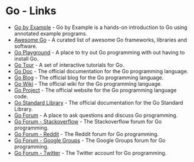 # Go - Links

- [Go by Example](https://gobyexample.com/) - Go by Example is a hands-on introduction to Go using annotated example programs.
- [Awesome Go](https://github.com/avelino/awesome-go) - A curated list of awesome Go frameworks, libraries and software.
- [Go Playground](https://play.golang.org/) - A place to try out Go programming with out having to install Go.
- [Go Tour](https://tour.golang.org/) - A set of interactive tutorials for Go.
- [Go Doc](https://go.dev/doc/) - The official documentation for the Go programming language.
- [Go Blog](https://go.dev/blog/) - The official blog for the Go programming language.
- [Go Wiki](https://github.com/golang/go/wiki) - The official wiki for the Go programming language.
- [Go Project](https://go.dev/project/) - The official website for the Go programming language code.
- [Go Standard Library](https://golang.org/pkg/) - The official documentation for the Go Standard Library.
- [Go Forum](https://forum.golangbridge.org/) - A place to ask questions and discuss Go programming.
- [Go Forum - Stackoverflow](https://stackoverflow.com/questions/tagged/go) - The Stackoverflow forum for Go programming.
- [Go Forum - Reddit](https://www.reddit.com/r/golang/) - The Reddit forum for Go programming.
- [Go Forum - Google Groups](https://groups.google.com/g/golang-nuts) - The Google Groups forum for Go programming.
- [Go Forum - Twitter](https://twitter.com/golang) - The Twitter account for Go programming.
